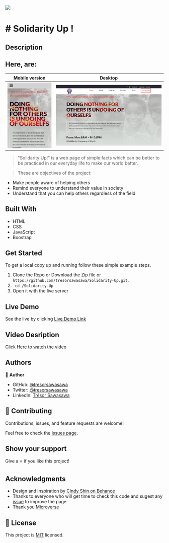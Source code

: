 


![](https://img.shields.io/badge/Microverse-blueviolet)

# # Solidarity Up !

## Description

## Here, are: 

Mobile version | Desktop
---------------------- | ------------------------------
![Mobile_screenshot](./images/Mobile.png) | ![DEsktop_screenshot](./images/Desktop.png)

> "Solidarity Up!" is a web page of simple facts which can be better to be practiced in our everyday life to make our world better. 

> These are objectives of the project:
- Make people aware of helping others
- Remind everyone to understand their value in society
- Understand that you can help others regardless of the field

## Built With

- HTML
- CSS
- JavaScript
- Boostrap

## Get Started

To get a local copy up and running follow these simple example steps.

1. Clone the Repo or Download the Zip file or ``` https://github.com/tresorsawasawa/Solidarity-Up.git```.
2. ``` cd /Solidarity-Up```
3. Open it with the live server

## Live Demo

See the live by clicking [Live Demo Link](https://tresorsawasawa.github.io/Solidarity-Up/)

## Video Desription

Click [Here to watch the video](https://www.loom.com/share/ff77b28de94849ef80f783d7f6466c71)

## Authors

👤 **Author**

- GitHub: [@tresorsawasawa](https://github.com/tresorsawasawa)
- Twitter: [@tresorsawasawa](https://twitter.com/TresorSawasawa)
- LinkedIn: [Trésor Sawasawa](https://www.linkedin.com/in/tresor-sawasawa/)

## 🤝 Contributing

Contributions, issues, and feature requests are welcome!

Feel free to check the [issues page](../../issues/).

## Show your support

Give a ⭐️ if you like this project!

## Acknowledgments

- Design and inspiration by [Cindy Shin on Behance](https://www.behance.net/gallery/29845175/CC-Global-Summit-2015)
- Thanks to everyone who will get time to check this code and sugest any [issue](https://github.com/tresorsawasawa/MyPortfolio/issues) to improve the page.
- Thank you [Microverse](https://www.microverse.org/)

## 📝 License

This project is [MIT](./MIT.md) licensed.
